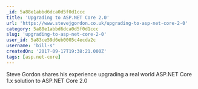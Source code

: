 ```yaml
---
_id: 5a88e1abbd6dca0d5f0d1ccc
title: 'Upgrading to ASP.NET Core 2.0'
url: 'https://www.stevejgordon.co.uk/upgrading-to-asp-net-core-2-0'
category: 5a88e1abbd6dca0d5f0d1ccc
slug: 'upgrading-to-asp-net-core-2-0'
user_id: 5a83ce59d6eb0005c4ecda2c
username: 'bill-s'
createdOn: '2017-09-17T19:38:21.000Z'
tags: [asp.net-core]
---
```


Steve Gordon shares his experience upgrading a real world ASP.NET Core 1.x solution to ASP.NET Core 2.0
